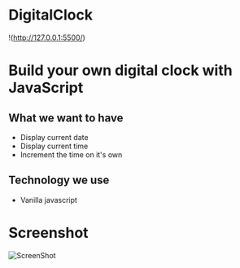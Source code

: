# DigitalClock
!(http://127.0.0.1:5500/)


# Build your own digital clock with JavaScript
## What we want to have

- Display current date
- Display current time
- Increment the time on it's own

## Technology we use

- Vanilla javascript
# Screenshot
![ScreenShot](.JPG)
